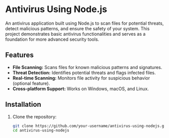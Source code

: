 # Antivirus Using Node.js

An antivirus application built using Node.js to scan files for potential threats, detect malicious patterns, and ensure the safety of your system. This project demonstrates basic antivirus functionalities and serves as a foundation for more advanced security tools.

## Features

- **File Scanning:** Scans files for known malicious patterns and signatures.
- **Threat Detection:** Identifies potential threats and flags infected files.
- **Real-time Scanning:** Monitors file activity for suspicious behavior (optional feature).
- **Cross-platform Support:** Works on Windows, macOS, and Linux.

## Installation

1. Clone the repository:
   ```bash
   git clone https://github.com/your-username/antivirus-using-nodejs.git
   cd antivirus-using-nodejs
